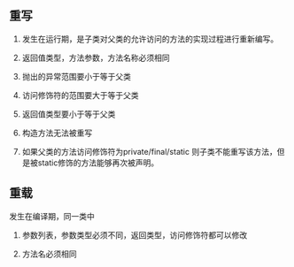 ## 重写
1. 发生在运行期，是子类对父类的允许访问的方法的实现过程进行重新编写。

2. 返回值类型，方法参数，方法名称必须相同

3. 抛出的异常范围要小于等于父类

4. 访问修饰符的范围要大于等于父类
5. 返回值类型要小于等于父类 
6. 构造方法无法被重写

7. 如果父类的方法访问修饰符为private/final/static 则子类不能重写该方法，但是被static修饰的方法能够再次被声明。



## 重载
发生在编译期，同一类中

1. 参数列表，参数类型必须不同，返回类型，访问修饰符都可以修改

2. 方法名必须相同




